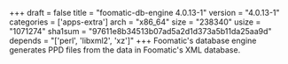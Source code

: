 +++
draft = false
title = "foomatic-db-engine 4.0.13-1"
version = "4.0.13-1"
categories = ['apps-extra']
arch = "x86_64"
size = "238340"
usize = "1071274"
sha1sum = "97611e8b34513b07ad5a2d1d373a5b11da25aa9d"
depends = "['perl', 'libxml2', 'xz']"
+++
Foomatic's database engine generates PPD files from the data in Foomatic's XML database.